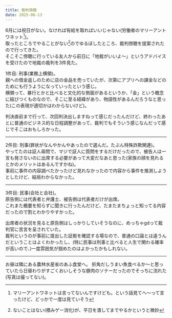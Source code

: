 ```yaml
---
title: 裁判傍聴
date: 2025-06-13
---
```


6月には祝日がない。なければ有給を取ればいいじゃない(労働者のマリーアントワネット[^1])。  
取ったところでやることがない[^2]のでゆるぼしたところ、裁判傍聴を提案されたので行ってきた。  
そこそこ傍聴に行っている友人から前日に「地裁がいいよ～」というアドバイスを受けたので地裁の裁判を3件見た。

1件目: 刑事(業務上横領)。  
親への借金返しのために店の金品を売っていたが、次第にアプリへの課金などのためにも行うようになっていったという感じ。  
横領って、暴行とかと比べると文化的な側面があるというか、「金」という概念に結びつくものなので、そこに至る経緯があり、物語性があるんだろうなと思った(この表現が適切かはわからないけど)。

判決直前まで行って、次回判決出しますねって感じだったんだけど、終わったあとに普通のビジネス的な日程調整があって、裁判でもそういう感じなんだって感じでそこはおもしろかった。

---

2件目: 刑事(罪状がなんやかんやあったので選んだ。たぶん特殊詐欺関連)。  
やってたのは証人尋問で、マジで証人に質問をするだけだったので、被告人は一言も発さないのに出席する必要があって大変だなあと思った(家族の顔を見れるとかのメリットはあるんですかね)。  
事前に事件の内容調べたかったけど見れなかったので内容から事件を推測しようとしたけど、結局わからなかった。

---

3件目: 民事(会社と会社)。  
原告側には代表者と弁護士、被告側は代表者だけが出席。  
これまた概要を知らずに聞きに行ったんだけど、たまたまちょっと知ってる内容だったので割とわかりやすかった。

出席者の状況を見ると原告側はしっかりしていそうなのに、めっちゃgdって裁判官に苦言を呈されていた。  
裁判というのが事前に提出した証拠を確認する場なので、普通の口論とは違うんだということはよくわかったし、(特に民事は刑事と比べると人生で関わる確率が高いので、)一度雰囲気が掴めたのはよかったかもしれない。

---

お昼は隣にある農林水産省のあふ食堂へ。
折角だしうまい魚食べるか～と思っていたら日替わりがすごくおいしそうな豚肉のソテーだったのでそっちに流れた(写真は撮ってない)。




[^1]: マリーアントワネットは言ってないんですけども。という話見てへ～って言ったけど、どっかで一度は見ていそう
[^2]: ないことはない(積みゲー消化)が、平日を潰してまでやるかというと微妙
